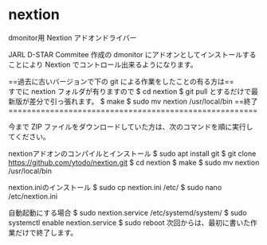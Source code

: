# nextion
dmonitor用 Nextion アドオンドライバー

JARL D-STAR Commitee 作成の dmonitor にアドオンとしてインストールすることにより Nextion でコントロール出来るようになります。

==過去に古いバージョンで下の git による作業をしたことの有る方は==<br>
すでに nextion フォルダが有りますので
$ cd nextion
$ git pull
とするだけで最新版が差分で引っ張れます。
$ make
$ sudo mv nextion /usr/local/bin
==終了======================================================

今まで ZIP ファイルをダウンロードしていた方は、次のコマンドを順に実行してください。

nextionアドオンのコンパイルとインストール
$ sudo apt install git
$ git clone https://github.com/ytodo/nextion.git
$ cd nextion
$ make
$ sudo mv nextion /usr/local/bin

nextion.iniのインストール
$ sudo cp nextion.ini /etc/
$ sudo nano /etc/nextion.ini

自動起動にする場合
$ sudo nextion.service /etc/systemd/system/
$ sudo systemctl enable nextion.service
$ sudo reboot
次回からは、最初に書いた作業だけで終了します。
